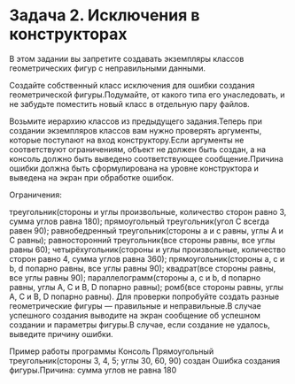 # Задача 2. Исключения в конструкторах

В этом задании вы запретите создавать экземпляры классов геометрических фигур с неправильными данными.

Создайте собственный класс исключения для ошибки создания геометрической фигуры.Подумайте, от какого типа его унаследовать, и не забудьте поместить новый класс в отдельную пару файлов.

Возьмите иерархию классов из предыдущего задания.Теперь при создании экземпляров классов вам нужно проверять аргументы, которые поступают на вход конструктору.Если аргументы не соответствуют ограничениям, объект не должен быть создан, а на консоль должно быть выведено соответствующее сообщение.Причина ошибки должна быть сформулирована на уровне конструктора и выведена на экран при обработке ошибок.

Ограничения:

треугольник(стороны и углы произвольные, количество сторон равно 3, сумма углов равна 180);
прямоугольный треугольник(угол C всегда равен 90);
равнобедренный треугольник(стороны a и c равны, углы A и C равны);
равносторонний треугольник(все стороны равны, все углы равны 60);
четырёхугольник(стороны и углы произвольные, количество сторон равно 4, сумма углов равна 360);
прямоугольник(стороны a, c и b, d попарно равны, все углы равны 90);
квадрат(все стороны равны, все углы равны 90);
параллелограмм(стороны a, c и b, d попарно равны, углы A, C и B, D попарно равны);
ромб(все стороны равны, углы A, C и B, D попарно равны).
Для проверки попробуйте создать разные геометрические фигуры — правильные и неправильные.В случае успешного создания выводите на экран сообщение об успешном создании и параметры фигуры.В случае, если создание не удалось, выведите причину ошибки.

Пример работы программы
Консоль
Прямоугольный треугольник(стороны 3, 4, 5; углы 30, 60, 90) создан
Ошибка создания фигуры.Причина: сумма углов не равна 180

